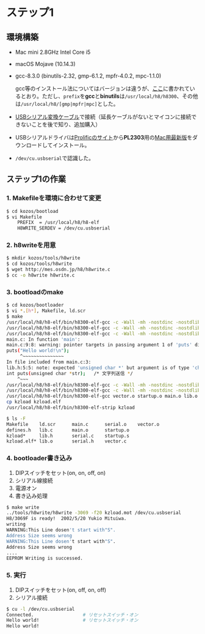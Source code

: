 # ステップ1

## 環境構築

- Mac mini 2.8GHz Intel Core i5
- macOS Mojave (10.14.3)
- gcc-8.3.0 (binutils-2.32, gmp-6.1.2, mpfr-4.0.2, mpc-1.1.0)

    gcc等のインストール法についてはバージョンは違うが、[ここ](http://d.hatena.ne.jp/satfy/20101226/1293370919)に書かれているとおり。ただし、`prefix`を**gcc**と**binutils**は`/usr/local/h8/h8300`、その他は`/usr/local/h8/[gmp|mpfr|mpc]`とした。

- [USBシリアル変換ケーブル](http://akizukidenshi.com/catalog/faq/goodsfaq.aspx?goods=M-02746)で接続（延長ケーブルがないとマイコンに接続できないことを後で知り、追加購入）
- USBシリアルドライバは[Prolificのサイト](http://www.prolific.com.tw/US/ShowProduct.aspx?p_id=229&pcid=41)から**PL2303**用の[Mac用最新版](http://www.prolific.com.tw/UserFiles/files/PL2303_MacOSX_1_6_1_20171018.zip)をダウンロードしてインストール。
- `/dev/cu.usbserial`で認識した。

## ステップ1の作業

### 1. Makefileを環境に合わせて変更

```bash
$ cd kozos/bootload
$ vi Makefile
    PREFIX  = /usr/local/h8/h8-elf
    H8WRITE_SERDEV = /dev/cu.usbserial
```

### 2. h8writeを用意

```bash
$ mkdir kozos/tools/h8write
$ cd kozos/tools/h8write
$ wget http://mes.osdn.jp/h8/h8write.c
$ cc -o h8write h8write.c
```

### 3. bootloadのmake

```bash
$ cd kozos/bootloader
$ vi *.[h*], Makefile, ld.scr
$ make
/usr/local/h8/h8-elf/bin/h8300-elf-gcc -c -Wall -mh -nostdinc -nostdlib -fno-builtin -I. -Os -DKZLOAD vector.c
/usr/local/h8/h8-elf/bin/h8300-elf-gcc -c -Wall -mh -nostdinc -nostdlib -fno-builtin -I. -Os -DKZLOAD startup.s
/usr/local/h8/h8-elf/bin/h8300-elf-gcc -c -Wall -mh -nostdinc -nostdlib -fno-builtin -I. -Os -DKZLOAD main.c
main.c: In function 'main':
main.c:9:8: warning: pointer targets in passing argument 1 of 'puts' differ in signedness [-Wpointer-sign]
puts("Hello world!\n");
     ^~~~~~~~~~~~~~~~
In file included from main.c:3:
lib.h:5:5: note: expected 'unsigned char *' but argument is of type 'char *'
int puts(unsigned char *str);   /* 文字列送信 */
    ^~~~
/usr/local/h8/h8-elf/bin/h8300-elf-gcc -c -Wall -mh -nostdinc -nostdlib -fno-builtin -I. -Os -DKZLOAD lib.c
/usr/local/h8/h8-elf/bin/h8300-elf-gcc -c -Wall -mh -nostdinc -nostdlib -fno-builtin -I. -Os -DKZLOAD serial.c
/usr/local/h8/h8-elf/bin/h8300-elf-gcc vector.o startup.o main.o lib.o serial.o -o kzload -Wall -mh -nostdinc -nostdlib -fno-builtin -I. -Os -DKZLOAD -static -T ld.scr -L.
cp kzload kzload.elf
/usr/local/h8/h8-elf/bin/h8300-elf-strip kzload

$ ls -F
Makefile	ld.scr		main.c		serial.o	vector.o
defines.h	lib.c		main.o		startup.o
kzload*		lib.h		serial.c	startup.s
kzload.elf*	lib.o		serial.h	vector.c
```

### 4. bootloader書き込み

1. DIPスイッチをセット(on, on, off, on)
2. シリアル線接続
3. 電源オン
4. 書き込み処理

```bash
$ make write
../tools/h8write/h8write -3069 -f20 kzload.mot /dev/cu.usbserial
H8/3069F is ready!  2002/5/20 Yukio Mituiwa.
writing
WARNING:This Line dosen't start with"S".
Address Size seems wrong
WARNING:This Line dosen't start with"S".
Address Size seems wrong
....
EEPROM Writing is successed.
```

### 5. 実行

1. DIPスイッチをセット(on, off, on, off)
2. シリアル接続

```bash
$ cu -l /dev/cu.usbserial
Connected.                  # リセットスイッチ・オン
Hello world!                # リセットスイッチ・オン
Hello world!
```
